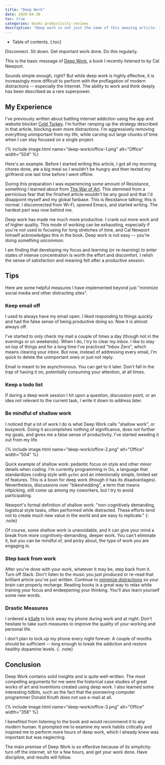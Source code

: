 ```yaml
---
title: "Deep Work"
date: 2020-04-30
toc: true
categories: books productivity reviews
description: "Deep work is not just the name of this amazing article. It's also the title of a book by Cal Newport. 'Deep work' is a term invented in this book, I think, meaning 'deep work'. Work that is deep."
---
```


* Table of contents.
{:toc}

Disconnect. Sit down. Get important work done. Do this regularly.

This is the basic message of [Deep Work](https://www.amazon.com/Deep-Work-Focused-Success-Distracted-ebook/dp/B00X47ZVXM/), a book I recently listened to by Cal Newport.

Sounds simple enough, right? But while deep work is highly effective, it is increasingly more difficult to perform with the proflagation of modern distractions -- especially the Internet. The ability to work and think deeply has been described as a rare superpower.

## My Experience

I've previously written about battling internet addiction using the app and website blocker [Cold Turkey](/ending-internet-addiction-a-review-of-cold-turkey). I'm further ramping up the strategy described in that article, blocking even more distractions. I'm aggressively removing everything unimportant from my life, while carving out large chunks of time when I can stay focused on a single project.

{% include image.html name="deep-work/office-1.png" alt="Office" width="504" %}

Here's an example. Before I started writing this article, I got all my morning chores done, ate a big meal so I wouldn't be hungry and then texted my girlfriend one last time before I went offline.

During this preparation I was experiencing some amount of Resistance, something I learned about from [The War of Art](https://www.amazon.com/War-Art-Steven-Pressfield-ebook/dp/B007A4SDCG/). This stemmed from a pernicious fear that the finished article wouldn't be any good and that I'd disappoint myself and my global fanbase. This is Resistance talking; this is normal. I disconnected from Wi-Fi, opened Emacs, and started writing. The hardest part was now behind me.

Deep work has made me much more productive. I crank out more work and of higher quality. This mode of working can be exhausting, especially if you're not used to focusing for long stretches of time, and Cal Newport himself acknowledges this in the book. Deep work is not easy -- you're doing something uncommon.

I am finding that developing my focus and learning (or re-learning) to enter states of intense concentration is worth the effort and discomfort. I relish the sense of satisfaction and meaning felt after a productive session.

## Tips

Here are some helpful measures I have implemented beyond just "minimize social media and other distracting sites".

### Keep email off

I used to always have my email open. I liked responding to things quickly and had the false sense of being productive doing so. Now it is almost always off.

I've started to only check my mail a couple of times a day (though not in the evenings or on weekends). When I do, I try to clear my inbox. I like to stay on top of things and for a long time I've practiced "Inbox Zero", which means clearing your inbox. But now, instead of addressing every email, I'm quick to delete the unimportant ones or just not reply.

Email is meant to be asynchronous. You can get to it later. Don't fall in the trap of having it on, potentially consuming your attention, at all times.

### Keep a todo list

If during a deep work session I hit upon a question, discussion point, or an idea not relevant to the current task, I write it down to address later.

### Be mindful of shallow work

I noticed that a lot of work I do is what Deep Work calls "shallow work", or busywork. Doing it accomplishes nothing of significance, does not further my goals, and gives me a false sense of productivity. I've started weeding it out from my life.

{% include image.html name="deep-work/office-2.png" alt="Office" width="504" %}

Quick example of shallow work: pedantic focus on style and other minor details when coding. I'm currently programming in Go, a language that standardizes coding style with `gofmt` and an intentionally simple, limited set of features. This is a boon for deep work (though it has its disadvantages). Nevertheless, discussions over "bikeshedding",  a term that means nitpicking, still come up among my coworkers, but I try to avoid participating.

Newport's formal definition of shallow work: "non-cognitively demanding, logistical style tasks, often performed while distracted. These efforts tend not to create much new value in the world and are easy to replicate."
{: .note}

Of course, some shallow work is unavoidable, and it can give your mind a break from more cognitively-demanding, deeper work. You can't eliminate it, but you can be mindful of, and picky about, the type of work you are engaging in.

### Step back from work

After you're done with your work, whatever it may be, step back from it. Turn off Slack. Don't listen to the music you just produced or re-read that brilliant article you've just written. Continue to [minimize distractions](https://www.reddit.com/r/nosurf/comments/9cbyn5/the_beginners_guide_to_nosurf_essential_reading/) so your brain can properly recharge. Reading books is a great way to relax while training your focus and endeepening your thinking. You'll also learn yourself some new words.

### Drastic Measures

I ordered a [kSafe](https://www.thekitchensafe.com/) to lock away my phone during work and at night. Don't hesitate to take such measures to improve the quality of your working and personal life.

I don't plan to lock up my phone every night forever. A couple of months should be sufficient -- long enough to break the addiction and restore healthy dopamine levels.
{: .note}

## Conclusion

Deep Work contains solid insights and is quite well-written. The most compelling arguments for me were the historical case studies of great works of art and inventions created using deep work. I also learned some interesting tidbits, such as the fact that the pioneering computer programmer Donald Knuth does not use e-mail at all.

{% include image.html name="deep-work/office-3.png" alt="Office" width="356" %}

I benefited from listening to the book and would recommend it to any modern human. It prompted me to examine my work habits critically and inspired me to perform more hours of deep work, which I already knew was important but was neglecting.

The main premise of Deep Work is so effective because of its simplicity: turn off the internet, sit for a few hours, and get your work done. Have discipline, and results will follow.
